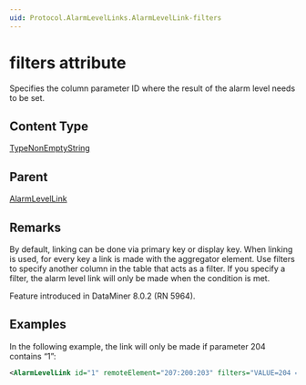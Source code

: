 ```yaml
---
uid: Protocol.AlarmLevelLinks.AlarmLevelLink-filters
---
```


# filters attribute

Specifies the column parameter ID where the result of the alarm level needs to be set.

## Content Type

[TypeNonEmptyString](xref:Protocol-TypeNonEmptyString)

## Parent

[AlarmLevelLink](xref:Protocol.AlarmLevelLinks.AlarmLevelLink)

## Remarks

By default, linking can be done via primary key or display key. When linking is used, for every key a link is made with the aggregator element. Use filters to specify another column in the table that acts as a filter. If you specify a filter, the alarm level link will only be made when the condition is met.

Feature introduced in DataMiner 8.0.2 (RN 5964).

## Examples

In the following example, the link will only be made if parameter 204 contains “1”:

```xml
<AlarmLevelLink id="1" remoteElement="207:200:203" filters="VALUE=204 === 1" destination="203:DISPLAY_NOLINK:202" />
```
